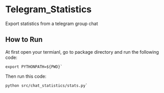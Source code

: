 # Telegram_Statistics
Export statistics from a telegram group chat

## How to Run
At first open your termianl, go to package directory and run the following code:
```
export PYTHONPATH=${PWD}`
```

Then run this code:
```
python src/chat_statistics/stats.py`
```